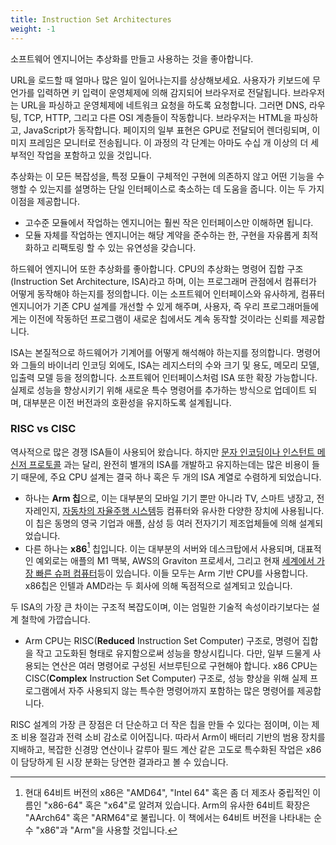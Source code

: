 ```yaml
---
title: Instruction Set Architectures
weight: -1
---
```


소프트웨어 엔지니어는 추상화를 만들고 사용하는 것을 좋아합니다.

URL을 로드할 때 얼마나 많은 일이 일어나는지를 상상해보세요. 사용자가 키보드에 무언가를 입력하면 키 입력이 운영체제에 의해 감지되어 브라우저로 전달됩니다. 브라우저는 URL을 파싱하고 운영체제에 네트워크 요청을 하도록 요청합니다. 그러면 DNS, 라우팅, TCP, HTTP, 그리고 다른 OSI 계층들이 작동합니다. 브라우저는 HTML을 파싱하고, JavaScript가 동작합니다. 페이지의 일부 표현은 GPU로 전달되어 렌더링되며, 이미지 프레임은 모니터로 전송됩니다. 이 과정의 각 단계는 아마도 수십 개 이상의 더 세부적인 작업을 포함하고 있을 것입니다.

추상화는 이 모든 복잡성을, 특정 모듈이 구체적인 구현에 의존하지 않고 어떤 기능을 수행할 수 있는지를 설명하는 단일 인터페이스로 축소하는 데 도움을 줍니다. 이는 두 가지 이점을 제공합니다.

- 고수준 모듈에서 작업하는 엔지니어는 훨씬 작은 인터페이스만 이해하면 됩니다.
- 모듈 자체를 작업하는 엔지니어는 해당 계약을 준수하는 한, 구현을 자유롭게 최적화하고 리팩토링 할 수 있는 유연성을 갖습니다.

하드웨어 엔지니어 또한 추상화를 좋아합니다. CPU의 추상화는 명령어 집합 구조(Instruction Set Architecture, ISA)라고 하며, 이는 프로그래머 관점에서 컴퓨터가 어떻게 동작해야 하는지를 정의합니다. 이는 소프트웨어 인터페이스와 유사하게, 컴퓨터 엔지니어가 기존 CPU 설계를 개선할 수 있게 해주며, 사용자, 즉 우리 프로그래머들에게는 이전에 작동하던 프로그램이 새로운 칩에서도 계속 동작할 것이라는 신뢰를 제공합니다.

ISA는 본질적으로 하드웨어가 기계어를 어떻게 해석해야 하는지를 정의합니다. 명령어와 그들의 바이너리 인코딩 외에도, ISA는 레지스터의 수와 크기 및 용도, 메모리 모델, 입출력 모델 등을 정의합니다. 소프트웨어 인터페이스처럼 ISA 또한 확장 가능합니다. 실제로 성능을 향상시키기 위해 새로운 특수 명령어를 추가하는 방식으로 업데이트 되며, 대부분은 이전 버전과의 호환성을 유지하도록 설계됩니다.

### RISC vs CISC

역사적으로 많은 경쟁 ISA들이 사용되어 왔습니다. 하지만 [문자 인코딩이나 인스턴트 메신저 프로토콜](https://xkcd.com/927/)
과는 달리, 완전히 별개의 ISA를 개발하고 유지하는데는 많은 비용이 들기 때문에, 주요 CPU 설계는 결국 하나 혹은 두 개의 ISA 계열로 수렴하게 되었습니다.

- 하나는 **Arm 칩**으로, 이는 대부분의 모바일 기기 뿐만 아니라 TV, 스마트 냉장고, 전자레인지, [자동차의 자율주행 시스템](https://en.wikipedia.org/wiki/Tesla_Autopilot)등 컴퓨터와 유사한 다양한 장치에 사용됩니다.이 칩은 동명의 영국 기업과 애플, 삼성 등 여러 전자기기 제조업체들에 의해 설계되었습니다.
- 다른 하나는 **x86**[^x86] 칩입니다. 이는 대부분의 서버와 데스크탑에서 사용되며, 대표적인 예외로는 애플의 M1 맥북, AWS의 Graviton 프로세서, 그리고 현재 [세계에서 가장 빠른 슈퍼 컴퓨터](https://en.wikipedia.org/wiki/Fugaku_(supercomputer))등이 있습니다. 이들 모두는 Arm 기반 CPU를 사용합니다. x86칩은 인텔과 AMD라는 두 회사에 의해 독점적으로 설계되고 있습니다.

[^x86]: 현대 64비트 버전의 x86은 "AMD64", "Intel 64" 혹은 좀 더 제조사 중립적인 이름인 "x86-64" 혹은 "x64"로 알려져 있습니다. Arm의 유사한 64비트 확장은 "AArch64" 혹은 "ARM64"로 불립니다. 이 책에서는 64비트 버전을 나타내는 순수 "x86"과 "Arm"을 사용할 것입니다.

두 ISA의 가장 큰 차이는 구조적 복잡도이며, 이는 엄밀한 기술적 속성이라기보다는 설계 철학에 가깝습니다.

- Arm CPU는 RISC(**Reduced** Instruction Set Computer) 구조로, 명령어 집합을 작고 고도화된 형태로 유지함으로써 성능을 향상시킵니다. 다만, 일부 드물게 사용되는 연산은 여러 명령어로 구성된 서브루틴으로 구현해야 합니다.
  x86 CPU는 CISC(**Complex** Instruction Set Computer) 구조로, 성능 향상을 위해 실제 프로그램에서 자주 사용되지 않는 특수한 명령어까지 포함하는 많은 명령어를 제공합니다.

RISC 설계의 가장 큰 장점은 더 단순하고 더 작은 칩을 만들 수 있다는 점이며, 이는 제조 비용 절감과 전력 소비 감소로 이어집니다. 따라서 Arm이 배터리 기반의 범용 장치를 지배하고, 복잡한 신경망 연산이나 갈루아 필드 계산 같은 고도로 특수화된 작업은 x86이 담당하게 된 시장 분화는 당연한 결과라고 볼 수 있습니다.

<!--

The two architectures are functionally similar, both sharing concepts such as pipelines, execution ports, and SIMD instructions, but since most readers are interested in optimizing applications for mainstream servers and desktops, we will mainly focus on x86 in this book.

-->
